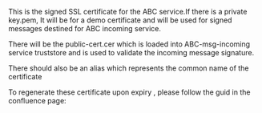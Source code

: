 This is the signed SSL certificate for the ABC service.If there is a private key.pem, It will be for a demo certificate and will be used for signed messages destined for ABC incoming service.

There will be the public-cert.cer which is loaded into ABC-msg-incoming service truststore and is used to validate the incoming message signature.

There should also be an alias which represents the common name of the certificate 

To regenerate these certificate upon expiry , please follow the guid in the confluence page:
<URL>
